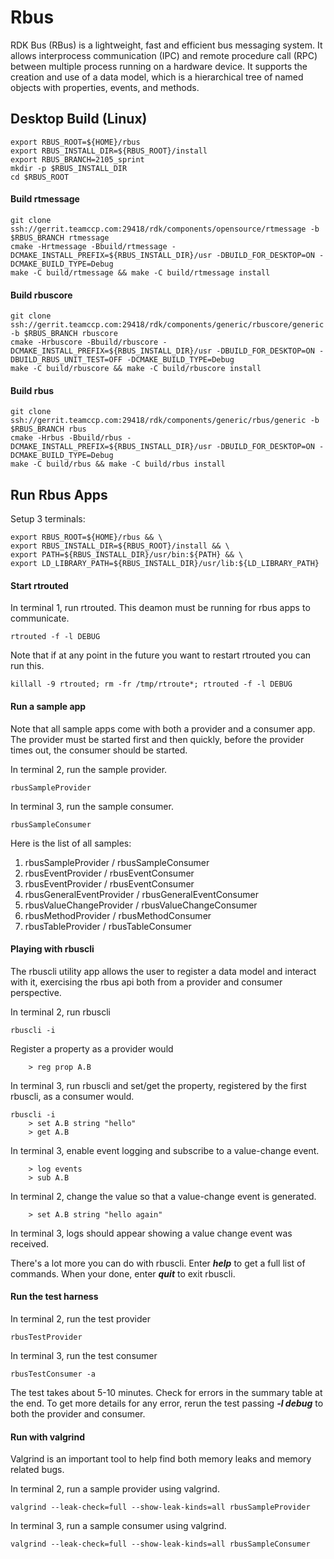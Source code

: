 
# Rbus

RDK Bus (RBus) is a lightweight, fast and efficient bus messaging system. 
It allows interprocess communication (IPC) and remote procedure call (RPC)
between multiple process running on a hardware device.  It supports the
creation and use of a data model, which is a hierarchical tree of named 
objects with properties, events, and methods.


## Desktop Build (Linux)

    export RBUS_ROOT=${HOME}/rbus
    export RBUS_INSTALL_DIR=${RBUS_ROOT}/install
    export RBUS_BRANCH=2105_sprint
    mkdir -p $RBUS_INSTALL_DIR
    cd $RBUS_ROOT

#### Build rtmessage

    git clone ssh://gerrit.teamccp.com:29418/rdk/components/opensource/rtmessage -b $RBUS_BRANCH rtmessage
    cmake -Hrtmessage -Bbuild/rtmessage -DCMAKE_INSTALL_PREFIX=${RBUS_INSTALL_DIR}/usr -DBUILD_FOR_DESKTOP=ON -DCMAKE_BUILD_TYPE=Debug
    make -C build/rtmessage && make -C build/rtmessage install

#### Build rbuscore

    git clone ssh://gerrit.teamccp.com:29418/rdk/components/generic/rbuscore/generic -b $RBUS_BRANCH rbuscore
    cmake -Hrbuscore -Bbuild/rbuscore -DCMAKE_INSTALL_PREFIX=${RBUS_INSTALL_DIR}/usr -DBUILD_FOR_DESKTOP=ON -DBUILD_RBUS_UNIT_TEST=OFF -DCMAKE_BUILD_TYPE=Debug
    make -C build/rbuscore && make -C build/rbuscore install

#### Build rbus

    git clone ssh://gerrit.teamccp.com:29418/rdk/components/generic/rbus/generic -b $RBUS_BRANCH rbus
    cmake -Hrbus -Bbuild/rbus -DCMAKE_INSTALL_PREFIX=${RBUS_INSTALL_DIR}/usr -DBUILD_FOR_DESKTOP=ON -DCMAKE_BUILD_TYPE=Debug
    make -C build/rbus && make -C build/rbus install

## Run Rbus Apps

Setup 3 terminals:

    export RBUS_ROOT=${HOME}/rbus && \
    export RBUS_INSTALL_DIR=${RBUS_ROOT}/install && \
    export PATH=${RBUS_INSTALL_DIR}/usr/bin:${PATH} && \
    export LD_LIBRARY_PATH=${RBUS_INSTALL_DIR}/usr/lib:${LD_LIBRARY_PATH}

#### Start rtrouted

In terminal 1, run rtrouted.  This deamon must be running for rbus apps to communicate.

    rtrouted -f -l DEBUG

Note that if at any point in the future you want to restart rtrouted you can run this.

    killall -9 rtrouted; rm -fr /tmp/rtroute*; rtrouted -f -l DEBUG

#### Run a sample app

Note that all sample apps come with both a provider and a consumer app. 
The provider must be started first and then quickly, before the provider times out, the consumer should be started.

In terminal 2, run the sample provider.

    rbusSampleProvider

In terminal 3, run the sample consumer.

    rbusSampleConsumer

Here is the list of all samples:

1. rbusSampleProvider / rbusSampleConsumer
2. rbusEventProvider / rbusEventConsumer
3. rbusEventProvider / rbusEventConsumer
4. rbusGeneralEventProvider / rbusGeneralEventConsumer
5. rbusValueChangeProvider / rbusValueChangeConsumer
6. rbusMethodProvider / rbusMethodConsumer
7. rbusTableProvider / rbusTableConsumer

#### Playing with rbuscli

The rbuscli utility app allows the user to register a data model and interact with it, 
exercising the rbus api both from a provider and consumer perspective.

In terminal 2, run rbuscli

    rbuscli -i

Register a property as a provider would

        > reg prop A.B

In terminal 3, run rbuscli and set/get the property, registered by the first rbuscli, as a consumer would.

    rbuscli -i
        > set A.B string "hello"
        > get A.B

In terminal 3, enable event logging and subscribe to a value-change event.

        > log events
        > sub A.B

In terminal 2, change the value so that a value-change event is generated.

        > set A.B string "hello again"

In terminal 3, logs should appear showing a value change event was received.

There's a lot more you can do with rbuscli. 
Enter ***help*** to get a full list of commands. 
When your done, enter ***quit*** to exit rbuscli.

#### Run the test harness

In terminal 2, run the test provider

    rbusTestProvider

In terminal 3, run the test consumer

    rbusTestConsumer -a


The test takes about 5-10 minutes. Check for errors in the summary table at the end.
To get more details for any error, rerun the test passing ***-l debug*** to both the provider and consumer.

#### Run with valgrind

Valgrind is an important tool to help find both memory leaks and memory related bugs.

In terminal 2, run a sample provider using valgrind.

    valgrind --leak-check=full --show-leak-kinds=all rbusSampleProvider

In terminal 3, run a sample consumer using valgrind.

    valgrind --leak-check=full --show-leak-kinds=all rbusSampleConsumer
